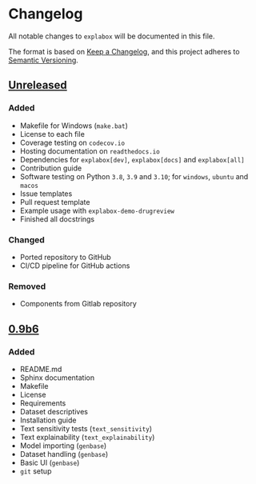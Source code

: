 # Changelog
All notable changes to `explabox` will be documented in this file.

The format is based on [Keep a Changelog](https://keepachangelog.com/en/1.0.0/),
and this project adheres to [Semantic Versioning](https://semver.org/spec/v2.0.0.html).

## [Unreleased]
### Added
- Makefile for Windows (`make.bat`)
- License to each file
- Coverage testing on `codecov.io`
- Hosting documentation on `readthedocs.io`
- Dependencies for `explabox[dev]`, `explabox[docs]` and `explabox[all]`
- Contribution guide
- Software testing on Python `3.8`, `3.9` and `3.10`; for `windows`, `ubuntu` and `macos`
- Issue templates
- Pull request template
- Example usage with `explabox-demo-drugreview`
- Finished all docstrings

### Changed
- Ported repository to GitHub
- CI/CD pipeline for GitHub actions

### Removed
- Components from Gitlab repository

## [0.9b6]
### Added
- README.md
- Sphinx documentation
- Makefile
- License
- Requirements
- Dataset descriptives
- Installation guide
- Text sensitivity tests (`text_sensitivity`)
- Text explainability (`text_explainability`)
- Model importing (`genbase`)
- Dataset handling (`genbase`)
- Basic UI (`genbase`)
- `git` setup

[Unreleased]: https://github.com/MarcelRobeer/explabox
[0.9b6]: https://pypi.org/project/explabox/0.9b6
